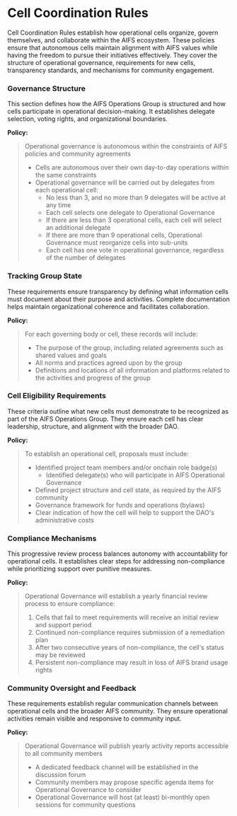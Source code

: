 # Cell Coordination Rules

Cell Coordination Rules establish how operational cells organize, govern themselves, and collaborate within the AIFS ecosystem. These policies ensure that autonomous cells maintain alignment with AIFS values while having the freedom to pursue their initiatives effectively. They cover the structure of operational governance, requirements for new cells, transparency standards, and mechanisms for community engagement.

### Governance Structure

This section defines how the AIFS Operations Group is structured and how cells participate in operational decision-making. It establishes delegate selection, voting rights, and organizational boundaries.

**Policy:**

> Operational governance is autonomous within the constraints of AIFS policies and community agreements
>
> * Cells are autonomous over their own day-to-day operations within the same constraints
> * Operational governance will be carried out by delegates from each operational cell:
>   * No less than 3, and no more than 9 delegates will be active at any time
>   * Each cell selects one delegate to Operational Governance
>   * If there are less than 3 operational cells, each cell will select an additional delegate
>   * If there are more than 9 operational cells, Operational Governance must reorganize cells into sub-units
>   * Each cell has one vote in operational governance, regardless of the number of delegates

### Tracking Group State

These requirements ensure transparency by defining what information cells must document about their purpose and activities. Complete documentation helps maintain organizational coherence and facilitates collaboration.

**Policy:**

> For each governing body or cell, these records will include:
>
> * The purpose of the group, including related agreements such as shared values and goals
> * All norms and practices agreed upon by the group
> * Definitions and locations of all information and platforms related to the activities and progress of the group

### Cell Eligibility Requirements

These criteria outline what new cells must demonstrate to be recognized as part of the AIFS Operations Group. They ensure each cell has clear leadership, structure, and alignment with the broader DAO.

**Policy:**

> To establish an operational cell, proposals must include:
>
> * Identified project team members and/or onchain role badge(s)
>   * Identified delegate(s) who will participate in AIFS Operational Governance
> * Defined project structure and cell state, as required by the AIFS community
> * Governance framework for funds and operations (bylaws)
> * Clear indication of how the cell will help to support the DAO's administrative costs

### Compliance Mechanisms

This progressive review process balances autonomy with accountability for operational cells. It establishes clear steps for addressing non-compliance while prioritizing support over punitive measures.

**Policy:**

> Operational Governance will establish a yearly financial review process to ensure compliance:
>
> 1. Cells that fail to meet requirements will receive an initial review and support period
> 2. Continued non-compliance requires submission of a remediation plan
> 3. After two consecutive years of non-compliance, the cell's status may be reviewed
> 4. Persistent non-compliance may result in loss of AIFS brand usage rights

### Community Oversight and Feedback

These requirements establish regular communication channels between operational cells and the broader AIFS community. They ensure operational activities remain visible and responsive to community input.

**Policy:**

> Operational Governance will publish yearly activity reports accessible to all community members
>
> * A dedicated feedback channel will be established in the discussion forum
> * Community members may propose specific agenda items for Operational Governance to consider
> * Operational Governance will host (at least) bi-monthly open sessions for community questions
